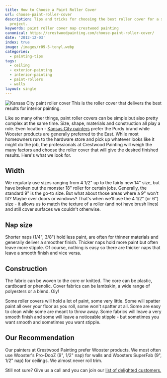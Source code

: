 ```yaml
---
title: How to Choose a Paint Roller Cover
url: choose-paint-roller-cover
description: Tips and tricks for choosing the best roller cover for a specific painting
  project.
keywords: paint roller cover nap crestwood painting
canonical: https://crestwoodpainting.com/choose-paint-roller-cover/
date: '2012-12-03'
index: true
image: /images/r09-5-tonyl.webp
categories:
  - painting-tips
tags:
  - ceiling
  - exterior-painting
  - interior-painting
  - paint-rollers
  - walls
layout: single
---
```

![Kansas City paint roller cover](/images/r09-5-tonyl.webp "Best Interior Paint Roller Cover") This is the roller cover that delivers the best results for interior painting.

Like so many other things, paint roller covers can be simple but also pretty complex at the same time. Size, shape, materials and construction all play a role. Even location - [Kansas City painters](/interior-painter-kansas-city/) prefer the Purdy brand while Wooster products are generally preferred to the East. While most homeowners run to the hardware store and pick up whatever looks like it might do the job, the professionals at Crestwood Painting will weigh the many factors and choose the roller cover that will give the desired finished results. Here's what we look for.

## Width

We regularly use sizes ranging from 4 1/2" up to the fairly new 14" size, but have broken out the monster 18" roller for certain jobs. Generally, the standard 9" is the go-to size. But what about those areas where a 9" won't fit? Maybe over doors or windows? That's when we'll use the 4 1/2" (or 6") size - it allows us to match the texture of a roller (and not have brush lines) and still cover surfaces we couldn't otherwise.

## Nap size

Shorter naps (1/4", 3/8") hold less paint, are often for thinner materials and generally deliver a smoother finish. Thicker naps hold more paint but often leave more stipple. Of course, nothing is easy so there are thicker naps that leave a smooth finish and vice versa.

## Construction

The fabric can be woven to the core or knitted. The core can be plastic, cardboard or phenolic. Cover fabrics can be lambskin, a wide range of polyesters or a blend. Oiy!

Some roller covers will hold a lot of paint, some very little. Some will spatter paint all over your floor as you roll, some won't spatter at all. Some are easy to clean while some are meant to throw away. Some fabrics will leave a very smooth finish and some will leave a noticeable stipple - but sometimes you want smooth and sometimes you want stipple.

## Our Recommendation

Our painters at Crestwood Painting prefer Wooster products. We most often use Wooster's Pro-DooZ (9", 1/2" nap) for walls and Woosters SuperFab (9", 1/2" nap) for ceilings. We almost never roll trim.

Still not sure? Give us a call and you can join our [list of delighted customers.](/reviews)

